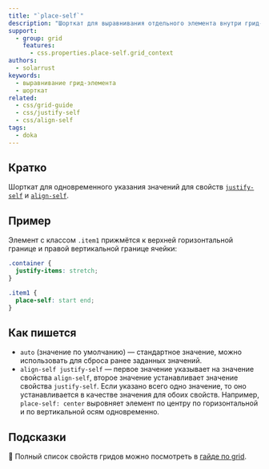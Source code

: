 ```yaml
---
title: "`place-self`"
description: "Шорткат для выравнивания отдельного элемента внутри грид-контейнера."
support:
  - group: grid
    features:
      - css.properties.place-self.grid_context
authors:
  - solarrust
keywords:
  - выравнивание грид-элемента
  - шорткат
related:
  - css/grid-guide
  - css/justify-self
  - css/align-self
tags:
  - doka
---
```


## Кратко

Шорткат для одновременного указания значений для свойств [`justify-self`](/css/justify-self/) и [`align-self`](/css/align-self/).

## Пример

Элемент с классом `.item1` прижмётся к верхней горизонтальной границе и правой вертикальной границе ячейки:

```css
.container {
  justify-items: stretch;
}

.item1 {
  place-self: start end;
}
```

## Как пишется

- `auto` (значение по умолчанию) — стандартное значение, можно использовать для сброса ранее заданных значений.
- `align-self justify-self` — первое значение указывает на значение свойства `align-self`, второе значение устанавливает значение свойства `justify-self`. Если указано всего одно значение, то оно устанавливается в качестве значения для обоих свойств. Например, `place-self: center` выровняет элемент по центру по горизонтальной и по вертикальной осям одновременно.

## Подсказки

<aside>

📝 Полный список свойств гридов можно посмотреть в [гайде по grid](/css/grid-guide/).

</aside>
